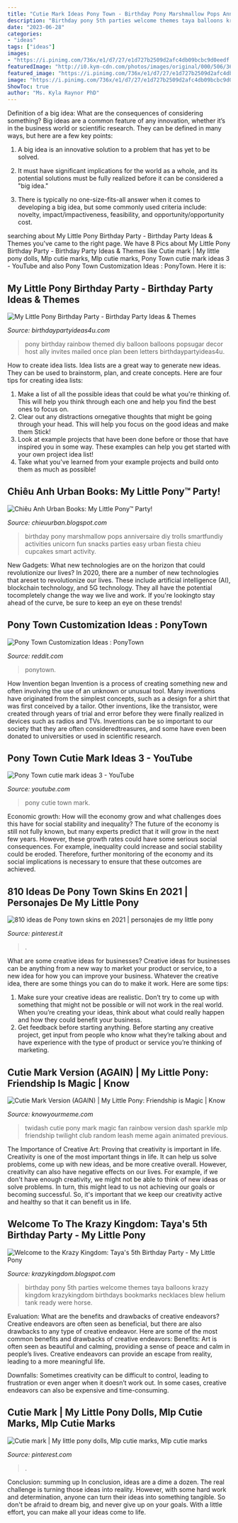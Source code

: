 ```yaml
---
title: "Cutie Mark Ideas Pony Town - Birthday Pony Marshmallow Pops Anniversaire Diy Trolls Smartfundiy Activities Unicorn Fun Snacks Parties Easy Urban Fiesta Chieu Cupcakes Smart Activity"
description: "Birthday pony 5th parties welcome themes taya balloons krazy kingdom krazykingdom birthdays bookmarks necklaces blew helium tank ready were horse"
date: "2023-06-28"
categories:
- "ideas"
tags: ["ideas"]
images:
- "https://i.pinimg.com/736x/e1/d7/27/e1d727b2509d2afc4db09bcbc9d0eedf.jpg"
featuredImage: "http://i0.kym-cdn.com/photos/images/original/000/506/361/b2e.gif"
featured_image: "https://i.pinimg.com/736x/e1/d7/27/e1d727b2509d2afc4db09bcbc9d0eedf.jpg"
image: "https://i.pinimg.com/736x/e1/d7/27/e1d727b2509d2afc4db09bcbc9d0eedf.jpg"
ShowToc: true
author: "Ms. Kyla Raynor PhD"
---
```



Definition of a big idea: What are the consequences of considering something?
Big ideas are a common feature of any innovation, whether it’s in the business world or scientific research. They can be defined in many ways, but here are a few key points:
1. A big idea is an innovative solution to a problem that has yet to be solved.

2. It must have significant implications for the world as a whole, and its potential solutions must be fully realized before it can be considered a "big idea."

3. There is typically no one-size-fits-all answer when it comes to developing a big idea, but some commonly used criteria include: novelty, impact/impactiveness, feasibility, and opportunity/opportunity cost. 

	

		
searching about My Little Pony Birthday Party - Birthday Party Ideas &amp; Themes you've came to the right page. We have 8 Pics about My Little Pony Birthday Party - Birthday Party Ideas &amp; Themes like Cutie mark | My little pony dolls, Mlp cutie marks, Mlp cutie marks, Pony Town cutie mark ideas 3 - YouTube and also Pony Town Customization Ideas : PonyTown. Here it is:
		
    
## My Little Pony Birthday Party - Birthday Party Ideas &amp; Themes

<img loading=lazy src="https://i0.wp.com/www.birthdaypartyideas4u.com/wp-content/uploads/2015/03/My_Little-_Pony_Birthday_Party_in_Rainbow_large_balloons.jpg" onerror="this.onerror=null;this.src='https://tse2.mm.bing.net/th?id=OIP.CJa4n__7rBOpK42pMQFCUQHaLH&amp;pid=15.1';" alt="My Little Pony Birthday Party - Birthday Party Ideas &amp; Themes">

_Source: birthdaypartyideas4u.com_

>pony birthday rainbow themed diy balloon balloons popsugar decor host ally invites mailed once plan been letters birthdaypartyideas4u. 

	

How to create idea lists.
Idea lists are a great way to generate new ideas. They can be used to brainstorm, plan, and create concepts. Here are four tips for creating idea lists:
1. Make a list of all the possible ideas that could be what you're thinking of. This will help you think through each one and help you find the best ones to focus on.
2. Clear out any distractions ornegative thoughts that might be going through your head. This will help you focus on the good ideas and make them Stick!
3. Look at example projects that have been done before or those that have inspired you in some way. These examples can help you get started with your own project idea list!
4. Take what you've learned from your example projects and build onto them as much as possible!

    
## Chiêu Anh Urban Books: My Little Pony™ Party!

<img loading=lazy src="http://4.bp.blogspot.com/-zu04qmxg1Ec/VW8tGFFKkZI/AAAAAAAAFdY/8jeLiIty4WA/s1600/IMG_1762.JPG" onerror="this.onerror=null;this.src='https://tse4.mm.bing.net/th?id=OIP.8VJauXoe_JJJtgjsLOHipwHaKX&amp;pid=15.1';" alt="Chiêu Anh Urban Books: My Little Pony™ Party!">

_Source: chieuurban.blogspot.com_

>birthday pony marshmallow pops anniversaire diy trolls smartfundiy activities unicorn fun snacks parties easy urban fiesta chieu cupcakes smart activity. 

	

New Gadgets: What new technologies are on the horizon that could revolutionize our lives?
In 2020, there are a number of new technologies that areset to revolutionize our lives. These include artificial intelligence (AI), blockchain technology, and 5G technology. They all have the potential tocompletely change the way we live and work. If you're lookingto stay ahead of the curve, be sure to keep an eye on these trends!

    
## Pony Town Customization Ideas : PonyTown

<img loading=lazy src="https://preview.redd.it/i9l6t219l5w61.png?auto=webp&amp;s=126b587e693c563aea94433ad4aecf98aa86888f" onerror="this.onerror=null;this.src='https://tse4.mm.bing.net/th?id=OIP.mbGhsjMpV5h5lNUbXApGWgHaDe&amp;pid=15.1';" alt="Pony Town Customization Ideas : PonyTown">

_Source: reddit.com_

>ponytown. 

	

How Invention began
Invention is a process of creating something new and often involving the use of an unknown or unusual tool. Many inventions have originated from the simplest concepts, such as a design for a shirt that was first conceived by a tailor. Other inventions, like the transistor, were created through years of trial and error before they were finally realized in devices such as radios and TVs. Inventions can be so important to our society that they are often consideredtreasures, and some have even been donated to universities or used in scientific research.

    
## Pony Town Cutie Mark Ideas 3 - YouTube

<img loading=lazy src="https://i.ytimg.com/vi/sv3-UeB7L7I/maxresdefault.jpg" onerror="this.onerror=null;this.src='https://tse1.mm.bing.net/th?id=OIP.eD34X4DeMqg81fgzOg-7fwHaEK&amp;pid=15.1';" alt="Pony Town cutie mark ideas 3 - YouTube">

_Source: youtube.com_

>pony cutie town mark. 

	

Economic growth: How will the economy grow and what challenges does this have for social stability and inequality?
The future of the economy is still not fully known, but many experts predict that it will grow in the next few years. However, these growth rates could have some serious social consequences. For example, inequality could increase and social stability could be eroded. Therefore, further monitoring of the economy and its social implications is necessary to ensure that these outcomes are achieved.

    
## 810 Ideas De Pony Town Skins En 2021 | Personajes De My Little Pony

<img loading=lazy src="https://i.pinimg.com/474x/89/06/7d/89067d3d1ed5891d10d58c5caca7d1ce.jpg" onerror="this.onerror=null;this.src='https://tse2.mm.bing.net/th?id=OIP.6eqohuekxYVZal1A5PeZTQAAAA&amp;pid=15.1';" alt="810 ideas de Pony town skins en 2021 | personajes de my little pony">

_Source: pinterest.it_

>. 

	

What are some creative ideas for businesses?
Creative ideas for businesses can be anything from a new way to market your product or service, to a new idea for how you can improve your business. Whatever the creative idea, there are some things you can do to make it work. Here are some tips: 
1. Make sure your creative ideas are realistic. Don’t try to come up with something that might not be possible or will not work in the real world. When you’re creating your ideas, think about what could really happen and how they could benefit your business. 
2. Get feedback before starting anything. Before starting any creative project, get input from people who know what they’re talking about and have experience with the type of product or service you’re thinking of marketing.

    
## Cutie Mark Version (AGAIN) | My Little Pony: Friendship Is Magic | Know

<img loading=lazy src="http://i0.kym-cdn.com/photos/images/original/000/506/361/b2e.gif" onerror="this.onerror=null;this.src='https://tse3.mm.bing.net/th?id=OIP.ImZ5AueNJrfqdWVCX8yC-wHaEP&amp;pid=15.1';" alt="Cutie Mark Version (AGAIN) | My Little Pony: Friendship is Magic | Know">

_Source: knowyourmeme.com_

>twidash cutie pony mark magic fan rainbow version dash sparkle mlp friendship twilight club random leash meme again animated previous. 

	

The Importance of Creative Art: Proving that creativity is important in life.
Creativity is one of the most important things in life. It can help us solve problems, come up with new ideas, and be more creative overall. However, creativity can also have negative effects on our lives. For example, if we don't have enough creativity, we might not be able to think of new ideas or solve problems. In turn, this might lead to us not achieving our goals or becoming successful. So, it's important that we keep our creativity active and healthy so that it can benefit us in life.

    
## Welcome To The Krazy Kingdom: Taya&#039;s 5th Birthday Party - My Little Pony

<img loading=lazy src="http://2.bp.blogspot.com/-GnZjJ2koNOo/UE1t8o2dC9I/AAAAAAAAODE/U0r8anaf4IA/s1600/DSC04129.jpg" onerror="this.onerror=null;this.src='https://tse3.mm.bing.net/th?id=OIP.pH3cDbXNpOCl9Z_2L-_pWwHaJ4&amp;pid=15.1';" alt="Welcome to the Krazy Kingdom: Taya&#039;s 5th Birthday Party - My Little Pony">

_Source: krazykingdom.blogspot.com_

>birthday pony 5th parties welcome themes taya balloons krazy kingdom krazykingdom birthdays bookmarks necklaces blew helium tank ready were horse. 

	

Evaluation: What are the benefits and drawbacks of creative endeavors?
Creative endeavors are often seen as beneficial, but there are also drawbacks to any type of creative endeavor. Here are some of the most common benefits and drawbacks of creative endeavors: 
Benefits: Art is often seen as beautiful and calming, providing a sense of peace and calm in people’s lives. Creative endeavors can provide an escape from reality, leading to a more meaningful life.

Downfalls: Sometimes creativity can be difficult to control, leading to frustration or even anger when it doesn’t work out. In some cases, creative endeavors can also be expensive and time-consuming.

    
## Cutie Mark | My Little Pony Dolls, Mlp Cutie Marks, Mlp Cutie Marks

<img loading=lazy src="https://i.pinimg.com/736x/e1/d7/27/e1d727b2509d2afc4db09bcbc9d0eedf.jpg" onerror="this.onerror=null;this.src='https://tse2.mm.bing.net/th?id=OIP.V_-lvdAVDOTm7o5JLKdXQwHaHa&amp;pid=15.1';" alt="Cutie mark | My little pony dolls, Mlp cutie marks, Mlp cutie marks">

_Source: pinterest.com_

>. 

	

Conclusion: summing up
In conclusion, ideas are a dime a dozen. The real challenge is turning those ideas into reality. However, with some hard work and determination, anyone can turn their ideas into something tangible. So don't be afraid to dream big, and never give up on your goals. With a little effort, you can make all your ideas come to life.

